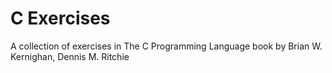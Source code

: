 # C Exercises
A collection of exercises in The C Programming Language book by Brian W. Kernighan, Dennis M. Ritchie
